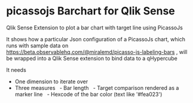 # picassojs Barchart for Qlik Sense
Qlik Sense Extension to plot a bar chart with target line using PicassoJs

It shows how a particular Json configuration of a PicassoJs chart, which runs with sample data on https://beta.observablehq.com/@miralemd/picasso-js-labeling-bars , will be wrapped into a Qlik Sense extension to bind data to a qHypercube 

It needs
* One dimension to iterate over
* Three measures
   - Bar length
   - Target comparison rendered as a marker line
   - Hexcode of the bar color (text like '#fea023')
   
   

   

